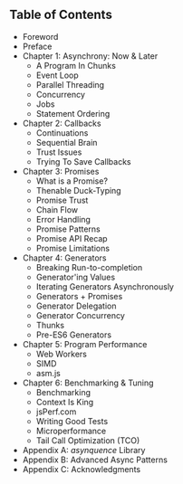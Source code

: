 ## Table of Contents

* Foreword
* Preface
* Chapter 1: Asynchrony: Now & Later
	* A Program In Chunks
	* Event Loop
	* Parallel Threading
	* Concurrency
	* Jobs
	* Statement Ordering
* Chapter 2: Callbacks
	* Continuations
	* Sequential Brain
	* Trust Issues
	* Trying To Save Callbacks
* Chapter 3: Promises
	* What is a Promise?
	* Thenable Duck-Typing
	* Promise Trust
	* Chain Flow
	* Error Handling
	* Promise Patterns
	* Promise API Recap
	* Promise Limitations
* Chapter 4: Generators
	* Breaking Run-to-completion
	* Generator'ing Values
	* Iterating Generators Asynchronously
	* Generators + Promises
	* Generator Delegation
	* Generator Concurrency
	* Thunks
	* Pre-ES6 Generators
* Chapter 5: Program Performance
	* Web Workers
	* SIMD
	* asm.js
* Chapter 6: Benchmarking & Tuning
	* Benchmarking
	* Context Is King
	* jsPerf.com
	* Writing Good Tests
	* Microperformance
	* Tail Call Optimization (TCO)
* Appendix A: *asynquence* Library
* Appendix B: Advanced Async Patterns
* Appendix C: Acknowledgments

